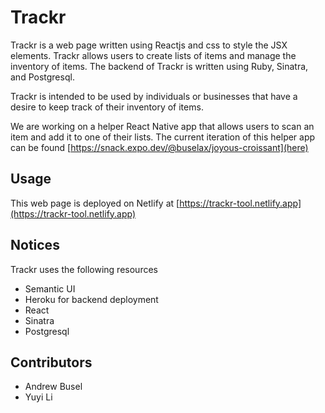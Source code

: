 # Trackr

Trackr is a web page written using Reactjs and css to style the JSX elements. Trackr allows users to create lists of items and manage the inventory of items. The backend of Trackr is written using Ruby, Sinatra, and Postgresql.

Trackr is intended to be used by individuals or businesses that have a desire to keep track of their inventory of items.

We are working on a helper React Native app that allows users to scan an item and add it to one of their lists. The current iteration of this helper app can be found [https://snack.expo.dev/@buselax/joyous-croissant](here)

## Usage

This web page is deployed on Netlify at [https://trackr-tool.netlify.app](https://trackr-tool.netlify.app)

## Notices

Trackr uses the following resources

- Semantic UI
- Heroku for backend deployment
- React
- Sinatra
- Postgresql

## Contributors

- Andrew Busel
- Yuyi Li
